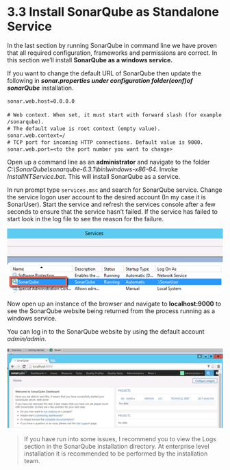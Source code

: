 # 3.3 Install SonarQube as Standalone Service

In the last section by running SonarQube in command line we have proven that all required configuration, frameworks and permissions are correct. In this section we’ll install **SonarQube as a windows service.**

If you want to change the default URL of SonarQube then update the following in _**sonar.properties under configuration folder\(conf\)of sonarQube**_ installation.

```text
sonar.web.host=0.0.0.0

# Web context. When set, it must start with forward slash (for example /sonarqube).
# The default value is root context (empty value).
sonar.web.context=/
# TCP port for incoming HTTP connections. Default value is 9000.
sonar.web.port=<to the port number you want to change>
```

Open up a command line as an **administrator** and navigate to the folder _C:\SonarQube\sonarqube-6.3.1\bin\windows-x86-64_. Invoke _InstallNTService.bat_. This will install SonarQube as a service.

In run prompt type `services.msc` and search for SonarQube service. Change the service logon user account to the desired account \(In my case it is SonarUser\). Start the service and refresh the services console after a few seconds to ensure that the service hasn’t failed. If the service has failed to start look in the log file to see the reason for the failure.

![](../.gitbook/assets/sonarqubestartwindowsservice.png)

Now open up an instance of the browser and navigate to **localhost:9000** to see the SonarQube website being returned from the process running as a windows service.

You can log in to the SonarQube website by using the default account _admin/admin_.

![](../.gitbook/assets/sonarqubeaswindowsservicecompleted.png)

> If you have run into some issues, I recommend you to view the Logs section in the SonarQube installation directory. At enterprise level installation it is recommended to be performed by the installation team.


